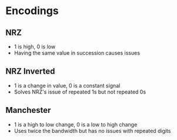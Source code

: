 # Encodings
## NRZ
- 1 is high, 0 is low
- Having the same value in succession causes issues

## NRZ Inverted
- 1 is a change in value, 0 is a constant signal
- Solves NRZ's issue of repeated 1s but not repeated 0s

## Manchester
- 1 is a high to low change, 0 is a low to high change
- Uses twice the bandwidth but has no issues with repeated digits